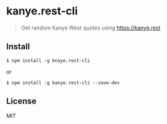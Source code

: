 # kanye.rest-cli

> Get random Kanye West quotes using https://kanye.rest

## Install

```
$ npm install -g knaye.rest-cli
```
or
```
$ npm install -g kanye.rest-cli --save-dev
```

## License

MIT